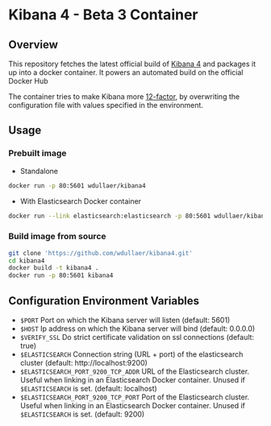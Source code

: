 # Kibana 4 - Beta 3 Container

## Overview
This repository fetches the latest official build of [Kibana 4](http://www.elasticsearch.org/overview/kibana/) and packages it up into a docker container. It powers an automated build on the official Docker Hub

The container tries to make Kibana more [12-factor](http://12factor.net/), by overwriting the configuration file with values specified in the environment.

## Usage
### Prebuilt image
* Standalone
```bash
docker run -p 80:5601 wdullaer/kibana4
```
* With Elasticsearch Docker container
```bash
docker run --link elasticsearch:elasticsearch -p 80:5601 wdullaer/kibana4
```

### Build image from source
```bash
git clone 'https://github.com/wdullaer/kibana4.git'
cd kibana4
docker build -t kibana4 .
docker run -p 80:5601 kibana4
```

## Configuration Environment Variables
* `$PORT` Port on which the Kibana server will listen (default: 5601)
* `$HOST` Ip address on which the Kibana server will bind (default: 0.0.0.0)
* `$VERIFY_SSL` Do strict certificate validation on ssl connections (default: true)
* `$ELASTICSEARCH` Connection string (URL + port) of the elasticsearch cluster (default: http://localhost:9200)
* `$ELASTICSEARCH_PORT_9200_TCP_ADDR` URL of the Elasticsearch cluster. Useful when linking in an Elasticsearch Docker container. Unused if `$ELASTICSEARCH` is set. (default: localhost)
* `$ELASTICSEARCH_PORT_9200_TCP_PORT` Port of the Elasticsearch cluster. Useful when linking in an Elasticsearch Docker container. Unused if `$ELASTICSEARCH` is set. (default: 9200)
